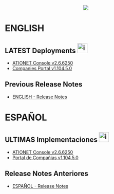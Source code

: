 <p align="center">
  <img src="https://github.com/Ationet/ationetdocs/raw/master/Content/Images/ATIOnetLogo_250x70.png" />
</p>

# ENGLISH

## LATEST Deployments <img width="31" alt="image" src="https://github.com/user-attachments/assets/56003bab-4447-4354-9eb5-868fc33180f7" />

- [ATIONET Console v2.6.6250](/ATIONET-Console/v2.6.6250_EN.md)
- [Companies Portal v1.104.5.0](/Company%20Portal/1.104.5.0%20ENG.md)

  
## Previous Release Notes
- [ENGLISH - Release Notes](Release_Notes.md)

# ESPAÑOL

## ULTIMAS Implementaciones <img width="31" alt="image" src="https://github.com/user-attachments/assets/ac66f280-d06b-4685-9456-1219076a5731" />

- [ATIONET Console v2.6.6250](/ATIONET-Console/v2.6.6250_ES.md)
- [Portal de Compañias v1.104.5.0](/Company%20Portal/1.104.5.0%20ESP.md)



## Release Notes Anteriores
- [ESPAÑOL - Release Notes](Release_Notes.md)
